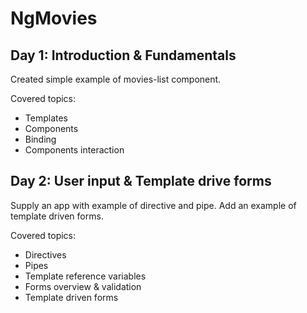 # NgMovies

## Day 1: Introduction & Fundamentals

Created simple example of movies-list component.

Covered topics:

* Templates
* Components
* Binding
* Components interaction


## Day 2: User input & Template drive forms

Supply an app with example of directive and pipe.
Add an example of template driven forms.

Covered topics:

* Directives
* Pipes
* Template reference variables
* Forms overview & validation
* Template driven forms 
 